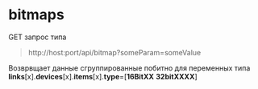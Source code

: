 # **bitmaps**

GET запрос типа  

> http://host:port/api/bitmap?someParam=someValue

Возврвщает данные сгруппированные побитно для переменных типа  **links**[x].**devices**[x].**items**[x].**type**=[**16BitXX** **32bitXXXX**]
